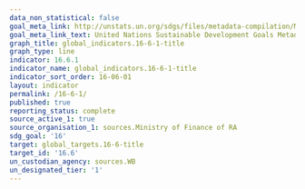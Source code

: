 ```yaml
---
data_non_statistical: false
goal_meta_link: http://unstats.un.org/sdgs/files/metadata-compilation/Metadata-Goal-16.pdf
goal_meta_link_text: United Nations Sustainable Development Goals Metadata (pdf 1361kB)
graph_title: global_indicators.16-6-1-title
graph_type: line
indicator: 16.6.1
indicator_name: global_indicators.16-6-1-title
indicator_sort_order: 16-06-01
layout: indicator
permalink: /16-6-1/
published: true
reporting_status: complete
source_active_1: true
source_organisation_1: sources.Ministry of Finance of RA
sdg_goal: '16'
target: global_targets.16-6-title
target_id: '16.6'
un_custodian_agency: sources.WB
un_designated_tier: '1'
---
```


